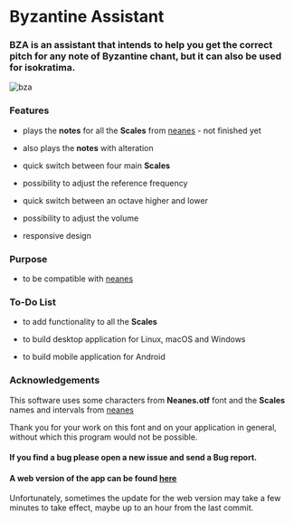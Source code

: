 # Byzantine Assistant

### BZA is an assistant that intends to help you get the correct pitch for any note of Byzantine chant, but it can also be used for isokratima.

![bza](https://user-images.githubusercontent.com/63643635/230186721-5948cf6c-4aed-4fe3-9682-247d33f97d67.png)

### Features

* plays the **notes** for all the **Scales** from [neanes](https://github.com/danielgarthur/neanes) - not finished yet

* also plays the **notes** with alteration

* quick switch between four main **Scales**

* possibility to adjust the reference frequency

* quick switch between an octave higher and lower

* possibility to adjust the volume

* responsive design

### Purpose

* to be compatible with [neanes](https://github.com/danielgarthur/neanes)

### To-Do List

* to add functionality to all the **Scales**

* to build desktop application for Linux, macOS and  Windows

* to build mobile application for Android

### Acknowledgements

This software uses some characters from **Neanes.otf** font and the **Scales** names and intervals from [neanes](https://github.com/danielgarthur/neanes)

Thank you for your work on this font and on your application in general, without which this program would not be possible.

#### If you find a bug please open a new issue and send a Bug report.

#### A web version of the app can be found [here](https://efraimkaov.github.io/bza/)

Unfortunately, sometimes the update for the web version may take a few minutes to take effect, maybe up to an hour from the last commit.
